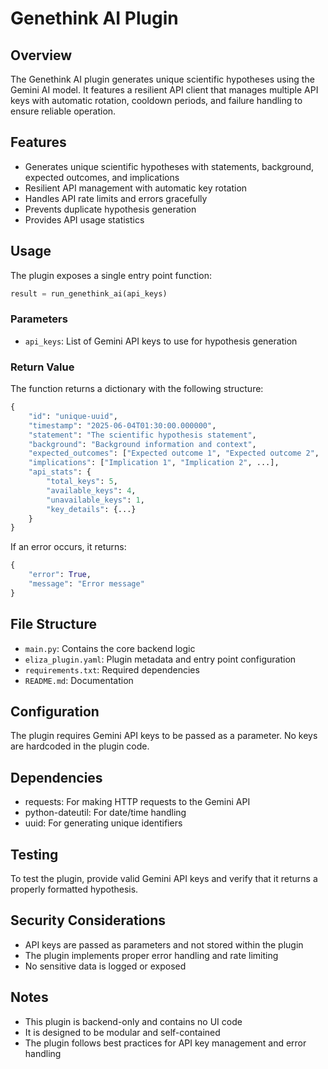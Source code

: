 # Genethink AI Plugin

## Overview
The Genethink AI plugin generates unique scientific hypotheses using the Gemini AI model. It features a resilient API client that manages multiple API keys with automatic rotation, cooldown periods, and failure handling to ensure reliable operation.

## Features
- Generates unique scientific hypotheses with statements, background, expected outcomes, and implications
- Resilient API management with automatic key rotation
- Handles API rate limits and errors gracefully
- Prevents duplicate hypothesis generation
- Provides API usage statistics

## Usage
The plugin exposes a single entry point function:

```python
result = run_genethink_ai(api_keys)
```

### Parameters
- `api_keys`: List of Gemini API keys to use for hypothesis generation

### Return Value
The function returns a dictionary with the following structure:

```python
{
    "id": "unique-uuid",
    "timestamp": "2025-06-04T01:30:00.000000",
    "statement": "The scientific hypothesis statement",
    "background": "Background information and context",
    "expected_outcomes": ["Expected outcome 1", "Expected outcome 2", ...],
    "implications": ["Implication 1", "Implication 2", ...],
    "api_stats": {
        "total_keys": 5,
        "available_keys": 4,
        "unavailable_keys": 1,
        "key_details": {...}
    }
}
```

If an error occurs, it returns:
```python
{
    "error": True,
    "message": "Error message"
}
```

## File Structure
- `main.py`: Contains the core backend logic
- `eliza_plugin.yaml`: Plugin metadata and entry point configuration
- `requirements.txt`: Required dependencies
- `README.md`: Documentation

## Configuration
The plugin requires Gemini API keys to be passed as a parameter. No keys are hardcoded in the plugin code.

## Dependencies
- requests: For making HTTP requests to the Gemini API
- python-dateutil: For date/time handling
- uuid: For generating unique identifiers

## Testing
To test the plugin, provide valid Gemini API keys and verify that it returns a properly formatted hypothesis.

## Security Considerations
- API keys are passed as parameters and not stored within the plugin
- The plugin implements proper error handling and rate limiting
- No sensitive data is logged or exposed

## Notes
- This plugin is backend-only and contains no UI code
- It is designed to be modular and self-contained
- The plugin follows best practices for API key management and error handling
